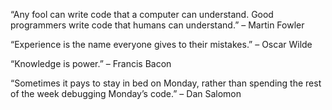 “Any fool can write code that a computer can understand. Good programmers write code that humans can understand.” – Martin Fowler

“Experience is the name everyone gives to their mistakes.” – Oscar Wilde

“Knowledge is power.” – Francis Bacon

“Sometimes it pays to stay in bed on Monday, rather than spending the rest of the week debugging Monday’s code.” – Dan Salomon
